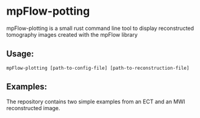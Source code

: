 # mpFlow-potting

mpFlow-plotting is a small rust command line tool to display reconstructed tomography images created with the mpFlow library

## Usage:

    mpFlow-plotting [path-to-config-file] [path-to-reconstruction-file]

## Examples:

The repository contains two simple examples from an ECT and an MWI reconstructed image.
